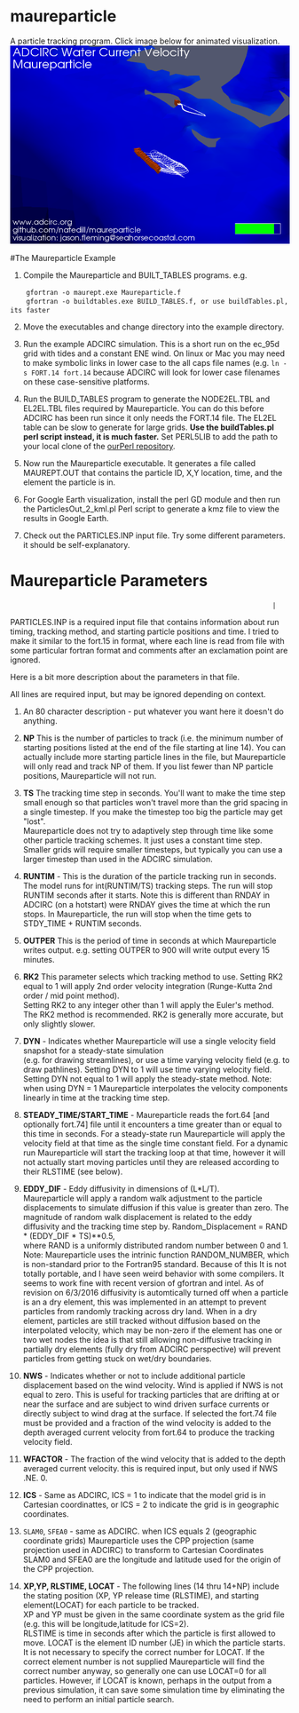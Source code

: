 # maureparticle
A particle tracking program. Click image below for animated visualization.
[![Maureparticle particle tracking visualization using ADCIRC velocity fields and Paraview.](maureparticle.png)](https://asgs-static-assets.sfo2.digitaloceanspaces.com/web/maureparticle.gif "Maureparticle visualization - click to watch")

#The Maureparticle Example

1. Compile the Maureparticle and BUILT_TABLES programs. e.g.
```     
    gfortran -o maurept.exe Maureparticle.f
    gfortran -o buildtables.exe BUILD_TABLES.f, or use buildTables.pl, its faster
```

2. Move the executables and change directory into the example directory.

3. Run the example ADCIRC simulation. This is a short run on the ec_95d 
grid with tides and a constant ENE wind. On linux or Mac you may need 
to make symbolic links in lower case to the all caps file names (e.g. 
`ln -s FORT.14 fort.14` because ADCIRC will look for lower case 
filenames on these case-sensitive platforms.

4. Run the BUILD_TABLES program to generate the NODE2EL.TBL and 
EL2EL.TBL files required by Maureparticle. You can do this before 
ADCIRC has been run since it only needs the FORT.14 file. The EL2EL 
table can be slow to generate for large grids. **Use the buildTables.pl 
perl script instead, it is much faster.** Set PERL5LIB to add the path to 
your local clone of the [ourPerl 
repository](https://github.com/natedill/ourPerl).   

5. Now run the Maureparticle executable. It generates a file called 
MAUREPT.OUT that contains the particle ID, X,Y location, time, and the 
element the particle is in. 

6. For Google Earth visualization, install the perl GD module and then 
run the ParticlesOut_2_kml.pl Perl script to generate a kmz file to 
view the results in Google Earth.

7. Check out the PARTICLES.INP input file. Try some different 
parameters. it should be self-explanatory. 

# Maureparticle Parameters
                                                                      |
PARTICLES.INP is a required input file that contains information about 
run timing, tracking method, and starting particle positions and time. 
I tried to make it similar to the fort.15 in format, where each line is 
read from file with some particular fortran format and comments after 
an exclamation point are ignored.   

Here is a bit more description about the parameters in that file. 
 
All lines are required input, but may be ignored depending on context. 

1. An 80 character description - put whatever you want here it doesn't do anything.

2. **NP** This is the number of particles to track (i.e. the minimum 
number of starting positions listed at the end of the file starting at 
line 14).  You can actually include more starting particle lines in the 
file, but Maureparticle will only read and track NP of them.  If you 
list fewer than NP particle positions, Maureparticle will not run.

3. **TS** The tracking time step in seconds. You'll want to make the 
time step small enough so that  particles won't travel more than the 
grid spacing in a single timestep.  If you make the timestep too big 
the particle may get "lost".  
         Maureparticle does not try to adaptively step through time 
         like some other particle tracking schemes. It just uses a 
         constant time step. Smaller grids will require smaller 
         timesteps, but typically you can use a larger timestep than 
         used in the ADCIRC simulation. 

4. **RUNTIM** - This is the duration of the particle tracking run in 
         seconds.  The model runs for int(RUNTIM/TS) tracking steps. 
         The run will stop RUNTIM seconds after it starts.  Note this 
         is different than RNDAY in ADCIRC (on a hotstart) were RNDAY 
         gives the time at which the run stops.  In Maureparticle, the
         run will stop when the time gets to  STDY_TIME + RUNTIM 
         seconds. 

5. **OUTPER** This is the period of time in seconds at which 
         Maureparticle writes output. e.g. setting OUTPER to 900 will 
         write output every 15 minutes.

6. **RK2** This parameter selects which tracking method to use. 
         Setting RK2 equal to 1 will apply 2nd order velocity 
         integration (Runge-Kutta 2nd order / mid point method).  
         Setting RK2 to any integer other than 1 will apply the Euler's
         method.   The RK2 method is recommended. RK2 is generally more
         accurate, but only slightly slower.

7. **DYN** - Indicates whether Maureparticle will use a single 
         velocity field snapshot for a steady-state simulation  
         (e.g. for drawing streamlines), or use a time varying velocity
         field (e.g. to draw pathlines). Setting DYN to 1 will use time
         varying velocity field.  Setting DYN not equal to 1 will apply
         the steady-state method.    Note: when using DYN = 1 
         Maureparticle interpolates the velocity components linearly in
         time at the tracking time step. 

8. **STEADY_TIME/START_TIME** - Maureparticle reads the fort.64 
        [and optionally fort.74] file until it encounters a time greater
         than or equal to this time in seconds.  For a steady-state run
         Maureparticle will apply the velocity field at that time as the
         single time constant field.   For a dynamic run Maureparticle 
         will start the tracking loop at that time, however it will not
         actually start moving particles until they are released 
         according to their RLSTIME (see below).

9. **EDDY_DIF** - Eddy diffusivity  in dimensions of (L*L/T).  
         Maureparticle will apply a random walk adjustment to the 
         particle displacements to simulate diffusion if this value 
         is greater than zero.  The magnitude of random walk 
         displacement is related to the eddy diffusivity and the 
         tracking time step by. 
         Random_Displacement =  RAND * (EDDY_DIF * TS)**0.5,  
         where RAND is a uniformly distributed random number between 
         0 and 1.  Note:  Maureparticle uses the intrinic function 
         RANDOM_NUMBER, which is non-standard prior to the Fortran95 
         standard.  Because of this It is not totally portable, and I 
         have seen weird behavior with some compilers.  It seems to 
         work fine with recent version of gfortran and intel.  As of 
         revision on 6/3/2016 diffusivity is automtically turned off
         when a particle is an a dry element,  this was implemented
         in an attempt to prevent particles from randomly tracking
         across dry land.  When in a dry element, particles are still
         tracked without diffusion based on the interpolated velocity,
         which may be non-zero if the element has one or two wet nodes
         the idea is that still allowing non-diffusive tracking in
         partially dry elements (fully dry from ADCIRC perspective)
         will prevent particles from getting stuck on wet/dry 
         boundaries.

10. **NWS** -  Indicates whether or not to include additional particle
         displacement based on the wind velocity.  Wind is applied if 
         NWS is not equal to zero.  This is useful for tracking 
         particles that are drifting at or near the surface and are 
         subject to wind driven surface currents or directly subject to 
         wind drag at the surface.  If selected the fort.74 file must be
         provided and a fraction of the wind velocity is added to the 
         depth averaged current velocity from fort.64 to produce the 
         tracking velocity field. 

11. **WFACTOR** -  The fraction of the wind velocity that is added to 
          the depth averaged current velocity. this is required input, 
          but only used if NWS .NE. 0.    

12.  **ICS** - Same as ADCIRC,  ICS  = 1 to indicate that the model 
          grid is in Cartesian coordinattes, or ICS = 2 to indicate the 
          grid is in geographic coordinates. 

13. `SLAM0`, `SFEA0` - same as ADCIRC.  when ICS equals 2 (geographic 
          coordinate grids) Maureparticle uses the CPP projection 
          (same projection used in ADCIRC) to transform to Cartesian 
          Coordinates SLAM0 and SFEA0 are the longitude and latitude 
          used for the origin of the CPP projection. 

14.  **XP,YP, RLSTIME, LOCAT**  - The following lines (14 thru 14+NP)
          include the stating position (XP, YP release time (RLSTIME), 
          and starting element(LOCAT) for each particle to be tracked.  
          XP and YP must be given in the same coordinate system as the 
          grid file (e.g. this will be longitude,latitude for ICS=2).  
          RLSTIME is time in seconds after which the particle is first 
          allowed to move.  LOCAT is the element ID number (JE) in
          which the particle starts.  It is not necessary to specify 
          the correct number for LOCAT.  If the correct element 
          number is not supplied Maureparticle will find the correct 
          number anyway, so generally one can use LOCAT=0 for all 
          particles.  However, if LOCAT is known, perhaps in the 
          output from a previous simulation, it can save some 
          simulation time by eliminating the need to perform an 
          initial particle search.  







